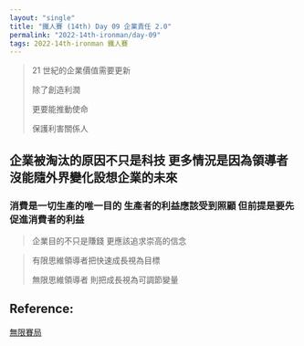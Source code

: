 ```yaml
---
layout: "single"
title: "鐵人賽 (14th) Day 09 企業責任 2.0"
permalink: "2022-14th-ironman/day-09"
tags: 2022-14th-ironman 鐵人賽
---
```


> 21 世紀的企業價值需要更新 
>
> 除了創造利潤 
>
> 更要能推動使命
>
> 保護利害關係人


## 企業被淘汰的原因不只是科技 更多情況是因為領導者沒能隨外界變化設想企業的未來


### 消費是一切生產的唯一目的 生產者的利益應該受到照顧 但前提是要先促進消費者的利益


> 企業目的不只是賺錢 更應該追求崇高的信念

> 有限思維領導者把快速成長視為目標
>
> 無限思維領導者 則把成長視為可調節變量

## Reference:

[無限賽局](https://www.books.com.tw/products/0010879567?sloc=main)  